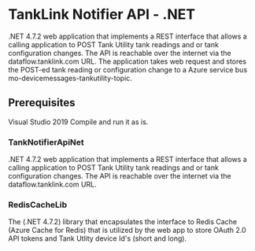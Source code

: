 # TankLink Notifier API - .NET

.NET 4.7.2 web application that implements a REST interface that allows a calling application to POST Tank Utility tank readings and or tank configuration changes.  The API is reachable over the internet via the dataflow.tanklink.com URL.
The application takes web request and stores the POST-ed tank reading or configuration change to a Azure service bus mo-devicemessages-tankutility-topic.

## Prerequisites

Visual Studio 2019
Compile and run it as is.

### TankNotifierApiNet

.NET 4.7.2 web application that implements a REST interface that allows a calling application to POST Tank Utility tank readings and or tank configuration changes.  The API is reachable over the internet via the dataflow.tanklink.com URL.

### RedisCacheLib

The (.NET 4.7.2) library that encapsulates the interface to Redis Cache (Azure Cache for Redis) that is utilized by the web app to store OAuth 2.0 API tokens and Tank Utlity device Id's (short and long).

